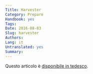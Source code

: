 ```yaml
---
Title: Harvester
Category: Prepare
Handbook: yes
Tags:
Date: 2016-08-03
Slug: harvester
Authors:
Lang: it
Untranslated: yes
Summary:
---
```


Questo articolo è [disponibile in tedesco](/de/prepare/harvester).
